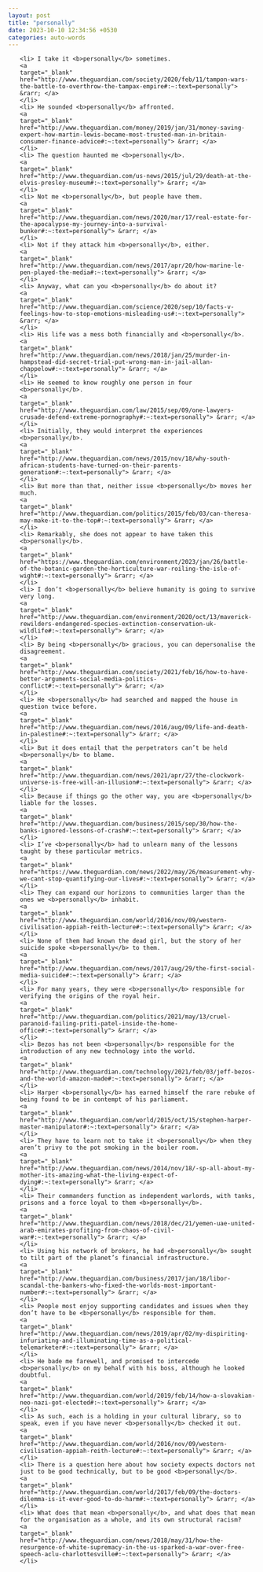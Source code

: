 ```yaml
---
layout: post
title: "personally"
date: 2023-10-10 12:34:56 +0530
categories: auto-words
---
```

<ol>

    <li> I take it <b>personally</b> sometimes.
    <a 
    target="_blank" 
    href="http://www.theguardian.com/society/2020/feb/11/tampon-wars-the-battle-to-overthrow-the-tampax-empire#:~:text=personally"> &rarr; </a>
    </li>
    <li> He sounded <b>personally</b> affronted.
    <a 
    target="_blank" 
    href="http://www.theguardian.com/money/2019/jan/31/money-saving-expert-how-martin-lewis-became-most-trusted-man-in-britain-consumer-finance-advice#:~:text=personally"> &rarr; </a>
    </li>
    <li> The question haunted me <b>personally</b>.
    <a 
    target="_blank" 
    href="http://www.theguardian.com/us-news/2015/jul/29/death-at-the-elvis-presley-museum#:~:text=personally"> &rarr; </a>
    </li>
    <li> Not me <b>personally</b>, but people have them.
    <a 
    target="_blank" 
    href="http://www.theguardian.com/news/2020/mar/17/real-estate-for-the-apocalypse-my-journey-into-a-survival-bunker#:~:text=personally"> &rarr; </a>
    </li>
    <li> Not if they attack him <b>personally</b>, either.
    <a 
    target="_blank" 
    href="http://www.theguardian.com/news/2017/apr/20/how-marine-le-pen-played-the-media#:~:text=personally"> &rarr; </a>
    </li>
    <li> Anyway, what can you <b>personally</b> do about it?
    <a 
    target="_blank" 
    href="http://www.theguardian.com/science/2020/sep/10/facts-v-feelings-how-to-stop-emotions-misleading-us#:~:text=personally"> &rarr; </a>
    </li>
    <li> His life was a mess both financially and <b>personally</b>.
    <a 
    target="_blank" 
    href="http://www.theguardian.com/news/2018/jan/25/murder-in-hampstead-did-secret-trial-put-wrong-man-in-jail-allan-chappelow#:~:text=personally"> &rarr; </a>
    </li>
    <li> He seemed to know roughly one person in four <b>personally</b>.
    <a 
    target="_blank" 
    href="http://www.theguardian.com/law/2015/sep/09/one-lawyers-crusade-defend-extreme-pornography#:~:text=personally"> &rarr; </a>
    </li>
    <li> Initially, they would interpret the experiences <b>personally</b>.
    <a 
    target="_blank" 
    href="http://www.theguardian.com/news/2015/nov/18/why-south-african-students-have-turned-on-their-parents-generation#:~:text=personally"> &rarr; </a>
    </li>
    <li> But more than that, neither issue <b>personally</b> moves her much.
    <a 
    target="_blank" 
    href="http://www.theguardian.com/politics/2015/feb/03/can-theresa-may-make-it-to-the-top#:~:text=personally"> &rarr; </a>
    </li>
    <li> Remarkably, she does not appear to have taken this <b>personally</b>.
    <a 
    target="_blank" 
    href="https://www.theguardian.com/environment/2023/jan/26/battle-of-the-botanic-garden-the-horticulture-war-roiling-the-isle-of-wight#:~:text=personally"> &rarr; </a>
    </li>
    <li> I don’t <b>personally</b> believe humanity is going to survive very long.
    <a 
    target="_blank" 
    href="http://www.theguardian.com/environment/2020/oct/13/maverick-rewilders-endangered-species-extinction-conservation-uk-wildlife#:~:text=personally"> &rarr; </a>
    </li>
    <li> By being <b>personally</b> gracious, you can depersonalise the disagreement.
    <a 
    target="_blank" 
    href="http://www.theguardian.com/society/2021/feb/16/how-to-have-better-arguments-social-media-politics-conflict#:~:text=personally"> &rarr; </a>
    </li>
    <li> He <b>personally</b> had searched and mapped the house in question twice before.
    <a 
    target="_blank" 
    href="http://www.theguardian.com/news/2016/aug/09/life-and-death-in-palestine#:~:text=personally"> &rarr; </a>
    </li>
    <li> But it does entail that the perpetrators can’t be held <b>personally</b> to blame.
    <a 
    target="_blank" 
    href="http://www.theguardian.com/news/2021/apr/27/the-clockwork-universe-is-free-will-an-illusion#:~:text=personally"> &rarr; </a>
    </li>
    <li> Because if things go the other way, you are <b>personally</b> liable for the losses.
    <a 
    target="_blank" 
    href="http://www.theguardian.com/business/2015/sep/30/how-the-banks-ignored-lessons-of-crash#:~:text=personally"> &rarr; </a>
    </li>
    <li> I’ve <b>personally</b> had to unlearn many of the lessons taught by these particular metrics.
    <a 
    target="_blank" 
    href="https://www.theguardian.com/news/2022/may/26/measurement-why-we-cant-stop-quantifying-our-lives#:~:text=personally"> &rarr; </a>
    </li>
    <li> They can expand our horizons to communities larger than the ones we <b>personally</b> inhabit.
    <a 
    target="_blank" 
    href="http://www.theguardian.com/world/2016/nov/09/western-civilisation-appiah-reith-lecture#:~:text=personally"> &rarr; </a>
    </li>
    <li> None of them had known the dead girl, but the story of her suicide spoke <b>personally</b> to them.
    <a 
    target="_blank" 
    href="http://www.theguardian.com/news/2017/aug/29/the-first-social-media-suicide#:~:text=personally"> &rarr; </a>
    </li>
    <li> For many years, they were <b>personally</b> responsible for verifying the origins of the royal heir.
    <a 
    target="_blank" 
    href="http://www.theguardian.com/politics/2021/may/13/cruel-paranoid-failing-priti-patel-inside-the-home-office#:~:text=personally"> &rarr; </a>
    </li>
    <li> Bezos has not been <b>personally</b> responsible for the introduction of any new technology into the world.
    <a 
    target="_blank" 
    href="http://www.theguardian.com/technology/2021/feb/03/jeff-bezos-and-the-world-amazon-made#:~:text=personally"> &rarr; </a>
    </li>
    <li> Harper <b>personally</b> has earned himself the rare rebuke of being found to be in contempt of his parliament.
    <a 
    target="_blank" 
    href="http://www.theguardian.com/world/2015/oct/15/stephen-harper-master-manipulator#:~:text=personally"> &rarr; </a>
    </li>
    <li> They have to learn not to take it <b>personally</b> when they aren’t privy to the pot smoking in the boiler room.
    <a 
    target="_blank" 
    href="http://www.theguardian.com/news/2014/nov/18/-sp-all-about-my-mother-its-amazing-what-the-living-expect-of-dying#:~:text=personally"> &rarr; </a>
    </li>
    <li> Their commanders function as independent warlords, with tanks, prisons and a force loyal to them <b>personally</b>.
    <a 
    target="_blank" 
    href="http://www.theguardian.com/news/2018/dec/21/yemen-uae-united-arab-emirates-profiting-from-chaos-of-civil-war#:~:text=personally"> &rarr; </a>
    </li>
    <li> Using his network of brokers, he had <b>personally</b> sought to tilt part of the planet’s financial infrastructure.
    <a 
    target="_blank" 
    href="http://www.theguardian.com/business/2017/jan/18/libor-scandal-the-bankers-who-fixed-the-worlds-most-important-number#:~:text=personally"> &rarr; </a>
    </li>
    <li> People most enjoy supporting candidates and issues when they don’t have to be <b>personally</b> responsible for them.
    <a 
    target="_blank" 
    href="http://www.theguardian.com/news/2019/apr/02/my-dispiriting-infuriating-and-illuminating-time-as-a-political-telemarketer#:~:text=personally"> &rarr; </a>
    </li>
    <li> He bade me farewell, and promised to intercede <b>personally</b> on my behalf with his boss, although he looked doubtful.
    <a 
    target="_blank" 
    href="http://www.theguardian.com/world/2019/feb/14/how-a-slovakian-neo-nazi-got-elected#:~:text=personally"> &rarr; </a>
    </li>
    <li> As such, each is a holding in your cultural library, so to speak, even if you have never <b>personally</b> checked it out.
    <a 
    target="_blank" 
    href="http://www.theguardian.com/world/2016/nov/09/western-civilisation-appiah-reith-lecture#:~:text=personally"> &rarr; </a>
    </li>
    <li> There is a question here about how society expects doctors not just to be good technically, but to be good <b>personally</b>.
    <a 
    target="_blank" 
    href="http://www.theguardian.com/world/2017/feb/09/the-doctors-dilemma-is-it-ever-good-to-do-harm#:~:text=personally"> &rarr; </a>
    </li>
    <li> What does that mean <b>personally</b>, and what does that mean for the organisation as a whole, and its own structural racism?
    <a 
    target="_blank" 
    href="http://www.theguardian.com/news/2018/may/31/how-the-resurgence-of-white-supremacy-in-the-us-sparked-a-war-over-free-speech-aclu-charlottesville#:~:text=personally"> &rarr; </a>
    </li>